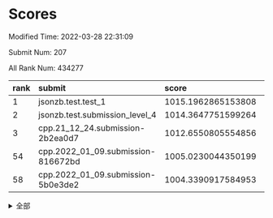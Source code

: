 # Scores

Modified Time: 2022-03-28 22:31:09

Submit Num: 207

All Rank Num: 434277

| rank |               submit               |       score        |       sigma        | pk_num |
| :--- | :--------------------------------- | :----------------- | :----------------- | :----- |
| 1    | jsonzb.test.test_1                 | 1015.1962865153808 | 0.8274128558043924 | 8395   |
| 2    | jsonzb.test.submission_level_4     | 1014.3647751599264 | 0.8404502780966879 | 8393   |
| 3    | cpp.21_12_24.submission-2b2ea0d7   | 1012.6550805554856 | 0.7863819129542636 | 8391   |
| 54   | cpp.2022_01_09.submission-816672bd | 1005.0230044350199 | 0.727918470895069  | 8389   |
| 58   | cpp.2022_01_09.submission-5b0e3de2 | 1004.3390917584953 | 0.7332987169152329 | 8388   |


<details>
<summary>全部</summary>

| rank |                 submit                 |       score        |       sigma        | pk_num |
| :--- | :------------------------------------- | :----------------- | :----------------- | :----- |
| 1    | jsonzb.test.test_1                     | 1015.1962865153808 | 0.8274128558043924 | 8395   |
| 2    | jsonzb.test.submission_level_4         | 1014.3647751599264 | 0.8404502780966879 | 8393   |
| 3    | cpp.21_12_24.submission-2b2ea0d7       | 1012.6550805554856 | 0.7863819129542636 | 8391   |
| 4    | gobigger.level_3.submission_level_3_43 | 1012.6226818240601 | 0.7834075586445426 | 8394   |
| 5    | gobigger.level_3.submission_level_3_25 | 1011.7124569759608 | 0.7763488170513484 | 8388   |
| 6    | gobigger.level_3.submission_level_3_33 | 1011.6970829825157 | 0.7836716938751765 | 8392   |
| 7    | gobigger.level_3.submission_level_3_9  | 1011.4155441192555 | 0.7965723659439867 | 8392   |
| 8    | gobigger.level_3.submission_level_3_34 | 1011.3432867950655 | 0.7548969093861991 | 8397   |
| 9    | gobigger.level_3.submission_level_3_22 | 1011.1189345672145 | 0.7679841460478045 | 8394   |
| 10   | gobigger.level_3.submission_level_3_6  | 1011.0588169977943 | 0.7696861470451581 | 8393   |
| 11   | gobigger.level_3.submission_level_3_11 | 1010.9049507485454 | 0.7591848065080647 | 8392   |
| 12   | gobigger.level_3.submission_level_3_0  | 1010.7426904496001 | 0.7724250204922053 | 8394   |
| 13   | gobigger.level_3.submission_level_3_26 | 1010.7405113045445 | 0.7824572825884463 | 8391   |
| 14   | gobigger.level_3.submission_level_3_37 | 1010.733166977391  | 0.7717456937671132 | 8393   |
| 15   | gobigger.level_3.submission_level_3_17 | 1010.7221447548706 | 0.7768331549549247 | 8389   |
| 16   | gobigger.level_3.submission_level_3_40 | 1010.6602708322532 | 0.7607770019637589 | 8391   |
| 17   | gobigger.level_3.submission_level_3_13 | 1010.6117202139574 | 0.7534168197799124 | 8391   |
| 18   | gobigger.level_3.submission_level_3_24 | 1010.579763132249  | 0.7623143107707795 | 8398   |
| 19   | gobigger.level_3.submission_level_3_45 | 1010.5570812697706 | 0.7644415874297233 | 8387   |
| 20   | gobigger.level_3.submission_level_3_47 | 1010.5384734755651 | 0.7743886409002355 | 8395   |
| 21   | gobigger.level_3.submission_level_3_15 | 1010.524129696236  | 0.7900090407140127 | 8393   |
| 22   | gobigger.level_3.submission_level_3_41 | 1010.502330844954  | 0.7599417185101105 | 8395   |
| 23   | gobigger.level_3.submission_level_3_46 | 1010.4993268759722 | 0.7750563991864465 | 8390   |
| 24   | gobigger.level_3.submission_level_3_14 | 1010.4602283121277 | 0.7656939135308152 | 8392   |
| 25   | gobigger.level_3.submission_level_3_48 | 1010.2937236699676 | 0.7713041255474516 | 8391   |
| 26   | gobigger.level_3.submission_level_3_12 | 1010.272338306506  | 0.7410889521683778 | 8390   |
| 27   | gobigger.level_3.submission_level_3_31 | 1010.2363341645014 | 0.7639684987939499 | 8395   |
| 28   | gobigger.level_3.submission_level_3_8  | 1010.2231906301132 | 0.7627415307752323 | 8386   |
| 29   | gobigger.level_3.submission_level_3_7  | 1010.1334064285082 | 0.7513233037914732 | 8394   |
| 30   | gobigger.level_3.submission_level_3_3  | 1010.0509118112358 | 0.7854655330808312 | 8394   |
| 31   | gobigger.level_3.submission_level_3_27 | 1010.039336187622  | 0.763173644441626  | 8392   |
| 32   | gobigger.level_3.submission_level_3_5  | 1010.0224774592588 | 0.7540541256375234 | 8388   |
| 33   | gobigger.level_3.submission_level_3_32 | 1009.9804541475243 | 0.7650501970803532 | 8388   |
| 34   | gobigger.level_3.submission_level_3_10 | 1009.9643002726211 | 0.7622230551568663 | 8393   |
| 35   | gobigger.level_3.submission_level_3_18 | 1009.878890843742  | 0.7370098396587739 | 8394   |
| 36   | gobigger.level_3.submission_level_3_23 | 1009.6646601278627 | 0.766133153899576  | 8388   |
| 37   | gobigger.level_3.submission_level_3_39 | 1009.6282725544918 | 0.7350576983327933 | 8387   |
| 38   | gobigger.level_3.submission_level_3_1  | 1009.5684373751789 | 0.7522283894383128 | 8393   |
| 39   | gobigger.level_3.submission_level_3_16 | 1009.5532182186386 | 0.7481330580801175 | 8394   |
| 40   | gobigger.level_3.submission_level_3_44 | 1009.4998441364751 | 0.7524089023790138 | 8394   |
| 41   | gobigger.level_3.submission_level_3_19 | 1009.4845334806763 | 0.7336285027787269 | 8395   |
| 42   | gobigger.level_3.submission_level_3_36 | 1009.3643097758294 | 0.7429076326258887 | 8394   |
| 43   | gobigger.level_3.submission_level_3_49 | 1009.3341889690777 | 0.7636289233478208 | 8396   |
| 44   | gobigger.level_3.submission_level_3_29 | 1009.25441598225   | 0.7598174633323508 | 8395   |
| 45   | gobigger.level_3.submission_level_3_2  | 1009.2400548295516 | 0.7670171442728315 | 8392   |
| 46   | gobigger.level_3.submission_level_3_20 | 1009.2308503743498 | 0.7586664127885967 | 8392   |
| 47   | gobigger.level_3.submission_level_3_21 | 1009.1943883238788 | 0.7533391707938044 | 8385   |
| 48   | gobigger.level_3.submission_level_3_30 | 1009.107112356366  | 0.7678490873216979 | 8387   |
| 49   | gobigger.level_3.submission_level_3_35 | 1008.9874876162557 | 0.7537170714268389 | 8389   |
| 50   | gobigger.level_3.submission_level_3_42 | 1008.8300726936098 | 0.7449850147613258 | 8394   |
| 51   | gobigger.level_3.submission_level_3_38 | 1008.7642346803603 | 0.7389279285757111 | 8394   |
| 52   | gobigger.level_3.submission_level_3_4  | 1008.7044100232455 | 0.747360006267588  | 8391   |
| 53   | gobigger.level_3.submission_level_3_28 | 1008.6733354090453 | 0.7562688215155963 | 8392   |
| 54   | cpp.2022_01_09.submission-816672bd     | 1005.0230044350199 | 0.727918470895069  | 8389   |
| 55   | gobigger.level_1.submission_level_1_47 | 1004.9474383193259 | 0.726809511746658  | 8390   |
| 56   | gobigger.level_1.submission_level_1_49 | 1004.5421082728766 | 0.7062745608072558 | 8391   |
| 57   | gobigger.level_1.submission_level_1_20 | 1004.5116713949099 | 0.7197125046500461 | 8390   |
| 58   | cpp.2022_01_09.submission-5b0e3de2     | 1004.3390917584953 | 0.7332987169152329 | 8388   |
| 59   | gobigger.level_1.submission_level_1_4  | 1004.196941012989  | 0.7192367333003955 | 8393   |
| 60   | gobigger.level_1.submission_level_1_41 | 1004.1853047933607 | 0.734169346105428  | 8391   |
| 61   | gobigger.level_1.submission_level_1_5  | 1004.0032119717146 | 0.7128568036657792 | 8397   |
| 62   | gobigger.level_1.submission_level_1_42 | 1003.9430127784226 | 0.7232381672459107 | 8392   |
| 63   | gobigger.level_1.submission_level_1_8  | 1003.70987878373   | 0.7188410006719419 | 8395   |
| 64   | gobigger.level_1.submission_level_1_33 | 1003.708037592668  | 0.7125350244935722 | 8390   |
| 65   | gobigger.level_1.submission_level_1_15 | 1003.6821832900873 | 0.7139757753970194 | 8389   |
| 66   | gobigger.level_1.submission_level_1_1  | 1003.6811758508604 | 0.7112963274754162 | 8394   |
| 67   | gobigger.level_1.submission_level_1_27 | 1003.6197867576672 | 0.7148418889555069 | 8393   |
| 68   | gobigger.level_1.submission_level_1_36 | 1003.4405227538348 | 0.7156025975480923 | 8395   |
| 69   | gobigger.level_1.submission_level_1_28 | 1003.3289411662306 | 0.7094379703217224 | 8393   |
| 70   | gobigger.level_1.submission_level_1_2  | 1003.3249984630345 | 0.7210478974374819 | 8394   |
| 71   | gobigger.level_1.submission_level_1_26 | 1003.2576213726015 | 0.7127988920305586 | 8390   |
| 72   | gobigger.level_1.submission_level_1_12 | 1003.2420331451929 | 0.7173612073377318 | 8391   |
| 73   | gobigger.level_1.submission_level_1_30 | 1003.2217781265898 | 0.7174339390636394 | 8392   |
| 74   | gobigger.level_1.submission_level_1_0  | 1003.2151730585331 | 0.7221302160745572 | 8389   |
| 75   | gobigger.level_1.submission_level_1_10 | 1003.21108159385   | 0.7159284870360527 | 8390   |
| 76   | gobigger.level_1.submission_level_1_34 | 1003.168880382737  | 0.7181425130333502 | 8394   |
| 77   | gobigger.level_1.submission_level_1_43 | 1003.1483319857534 | 0.7129468764158503 | 8392   |
| 78   | gobigger.level_1.submission_level_1_29 | 1003.1415014559636 | 0.7142806491631136 | 8389   |
| 79   | gobigger.level_1.submission_level_1_3  | 1003.0599198604112 | 0.7096626493980424 | 8391   |
| 80   | gobigger.level_1.submission_level_1_22 | 1003.0187502808269 | 0.7164399432819851 | 8392   |
| 81   | gobigger.level_1.submission_level_1_6  | 1002.891734790204  | 0.7139296477387479 | 8386   |
| 82   | gobigger.level_1.submission_level_1_13 | 1002.8857913340637 | 0.697657480203866  | 8390   |
| 83   | gobigger.level_1.submission_level_1_45 | 1002.8336893267525 | 0.715190277261017  | 8390   |
| 84   | gobigger.level_1.submission_level_1_40 | 1002.8209874166315 | 0.7175006783327861 | 8391   |
| 85   | gobigger.level_1.submission_level_1_19 | 1002.7916374657799 | 0.7101693601124369 | 8392   |
| 86   | gobigger.level_1.submission_level_1_18 | 1002.7614090488912 | 0.7263870899245932 | 8397   |
| 87   | gobigger.level_1.submission_level_1_24 | 1002.7080691101263 | 0.7144186019695206 | 8394   |
| 88   | gobigger.level_1.submission_level_1_23 | 1002.7064222214535 | 0.7040118498378863 | 8395   |
| 89   | gobigger.level_1.submission_level_1_7  | 1002.7023652402654 | 0.7036600256102324 | 8388   |
| 90   | gobigger.level_1.submission_level_1_17 | 1002.4713400350225 | 0.7179907757175947 | 8392   |
| 91   | gobigger.level_1.submission_level_1_9  | 1002.27819076448   | 0.7073446998748394 | 8394   |
| 92   | gobigger.level_1.submission_level_1_37 | 1002.2337939576207 | 0.7095187473790073 | 8391   |
| 93   | gobigger.level_1.submission_level_1_16 | 1002.2254986141627 | 0.7098161357459423 | 8392   |
| 94   | gobigger.level_1.submission_level_1_46 | 1002.196627765218  | 0.7185845945168182 | 8395   |
| 95   | gobigger.level_1.submission_level_1_21 | 1002.1866774285287 | 0.7245761988163139 | 8391   |
| 96   | gobigger.level_1.submission_level_1_14 | 1002.1683543682908 | 0.7016286898737093 | 8392   |
| 97   | gobigger.level_1.submission_level_1_44 | 1002.1630408273679 | 0.720433920595089  | 8394   |
| 98   | gobigger.level_1.submission_level_1_39 | 1002.1538492588023 | 0.7022155366549262 | 8393   |
| 99   | gobigger.level_1.submission_level_1_38 | 1002.1397798608956 | 0.7264601045489276 | 8395   |
| 100  | gobigger.level_1.submission_level_1_11 | 1001.979818354457  | 0.7133365619556294 | 8390   |
| 101  | gobigger.level_1.submission_level_1_35 | 1001.9723081481403 | 0.7059953216409199 | 8394   |
| 102  | gobigger.level_1.submission_level_1_48 | 1001.8427904603084 | 0.7159354760596605 | 8393   |
| 103  | gobigger.level_1.submission_level_1_32 | 1001.8236124377049 | 0.7225023363018421 | 8397   |
| 104  | gobigger.level_1.submission_level_1_31 | 1001.7381315837797 | 0.7093816730396258 | 8395   |
| 105  | gobigger.level_1.submission_level_1_25 | 1001.5406949191618 | 0.7072582782895583 | 8396   |
| 106  | gobigger.random.submission_random_27   | 997.5117393364471  | 0.6987689304608629 | 8389   |
| 107  | gobigger.random.submission_random_44   | 997.4405430961249  | 0.7009781290268123 | 8389   |
| 108  | gobigger.random.submission_random_41   | 997.3245788247947  | 0.6998022965931311 | 8389   |
| 109  | gobigger.random.submission_random_43   | 997.3217922289298  | 0.7024879612680681 | 8390   |
| 110  | gobigger.random.submission_random_45   | 997.2056497959674  | 0.7157804138077981 | 8387   |
| 111  | gobigger.random.submission_random_7    | 997.0397726439633  | 0.725191878605295  | 8395   |
| 112  | gobigger.random.submission_random_37   | 996.8777567920492  | 0.7122020606799883 | 8394   |
| 113  | gobigger.random.submission_random_39   | 996.7292140105678  | 0.7094957696637157 | 8395   |
| 114  | gobigger.random.submission_random_19   | 996.6455202847739  | 0.7141266143854552 | 8393   |
| 115  | gobigger.random.submission_random_32   | 996.6449179802445  | 0.7074181009506104 | 8387   |
| 116  | gobigger.random.submission_random_8    | 996.6232407158612  | 0.7067380414613417 | 8393   |
| 117  | gobigger.random.submission_random_30   | 996.6169826791426  | 0.7031582060855808 | 8389   |
| 118  | gobigger.random.submission_random_16   | 996.5697560025267  | 0.7199678774455599 | 8391   |
| 119  | gobigger.random.submission_random_34   | 996.4797471644483  | 0.7051675141422487 | 8389   |
| 120  | gobigger.random.submission_random_46   | 996.4010025655101  | 0.7077011301743593 | 8393   |
| 121  | gobigger.random.submission_random_22   | 996.3752805872467  | 0.7071992119987328 | 8392   |
| 122  | gobigger.random.submission_random_29   | 996.3109886743304  | 0.7030071202910386 | 8393   |
| 123  | gobigger.random.submission_random_24   | 996.1431294396687  | 0.7122011752722112 | 8392   |
| 124  | gobigger.random.submission_random_3    | 996.1340911153015  | 0.7135669624834388 | 8390   |
| 125  | gobigger.random.submission_random_10   | 996.1334753758458  | 0.7125686011002185 | 8393   |
| 126  | gobigger.random.submission_random_4    | 996.0874992284045  | 0.7150364844513453 | 8392   |
| 127  | gobigger.random.submission_random_14   | 996.0073655405696  | 0.7038366997266338 | 8394   |
| 128  | gobigger.random.submission_random_25   | 995.9446324757733  | 0.7166635198326374 | 8391   |
| 129  | gobigger.random.submission_random_13   | 995.9320756247149  | 0.7146086871185428 | 8395   |
| 130  | gobigger.random.submission_random_6    | 995.8972819479652  | 0.7015681122125974 | 8394   |
| 131  | gobigger.random.submission_random_18   | 995.8959413250233  | 0.7086906891524276 | 8393   |
| 132  | gobigger.random.submission_random_28   | 995.8682280692395  | 0.7059778093410305 | 8390   |
| 133  | gobigger.random.submission_random_49   | 995.7854431682547  | 0.7068123851397142 | 8392   |
| 134  | gobigger.random.submission_random_9    | 995.765593589633   | 0.6962077068737572 | 8389   |
| 135  | gobigger.random.submission_random_15   | 995.7432448102851  | 0.7093156164125328 | 8391   |
| 136  | gobigger.random.submission_random_35   | 995.6042323058674  | 0.714050098395309  | 8394   |
| 137  | gobigger.random.submission_random_0    | 995.5971763211144  | 0.7135353315364671 | 8388   |
| 138  | gobigger.random.submission_random_47   | 995.5438978677903  | 0.7077757767232815 | 8392   |
| 139  | gobigger.random.submission_random_12   | 995.525051952482   | 0.7092697530395305 | 8390   |
| 140  | gobigger.random.submission_random_38   | 995.5236149665374  | 0.7168875756181343 | 8391   |
| 141  | gobigger.random.submission_random_11   | 995.4967145666928  | 0.7179747691956364 | 8391   |
| 142  | gobigger.random.submission_random_48   | 995.4837551035089  | 0.7229587036330267 | 8392   |
| 143  | gobigger.random.submission_random_40   | 995.4760292723206  | 0.7145234473183041 | 8395   |
| 144  | gobigger.random.submission_random_5    | 995.4741635313272  | 0.7095246305506516 | 8386   |
| 145  | gobigger.random.submission_random_31   | 995.4178816329184  | 0.7049040657031481 | 8391   |
| 146  | gobigger.random.submission_random_36   | 995.4156809325116  | 0.7061025152971748 | 8392   |
| 147  | gobigger.random.submission_random_20   | 995.4044881372935  | 0.7029354583485223 | 8391   |
| 148  | gobigger.random.submission_random_23   | 995.3094208049589  | 0.7002907996804951 | 8392   |
| 149  | gobigger.random.submission_random_26   | 995.2484547431737  | 0.7115787290544764 | 8393   |
| 150  | gobigger.random.submission_random_2    | 995.0877439588239  | 0.7069973201635084 | 8398   |
| 151  | gobigger.random.submission_random_17   | 995.0134998090653  | 0.7227644680786928 | 8396   |
| 152  | gobigger.random.submission_random_1    | 994.9601226358271  | 0.7128257997702042 | 8388   |
| 153  | gobigger.random.submission_random_33   | 994.9420428598261  | 0.714584199314477  | 8396   |
| 154  | gobigger.random.submission_random_21   | 994.8154928570043  | 0.7035776850102822 | 8384   |
| 155  | gobigger.level_2.submission_level_2_28 | 994.3502570428486  | 0.7262825491968433 | 8392   |
| 156  | gobigger.random.submission_random_42   | 994.0191735410316  | 0.7368698881472331 | 8392   |
| 157  | gobigger.level_2.submission_level_2_8  | 994.0069463962784  | 0.7482167827894017 | 8386   |
| 158  | gobigger.level_2.submission_level_2_43 | 993.9638415232827  | 0.7127882616300415 | 8392   |
| 159  | gobigger.level_2.submission_level_2_39 | 993.7374924077552  | 0.7235181431001263 | 8391   |
| 160  | gobigger.level_2.submission_level_2_0  | 993.6045016669107  | 0.7347012906244071 | 8389   |
| 161  | gobigger.level_2.submission_level_2_9  | 993.5560392643472  | 0.70950889727157   | 8387   |
| 162  | gobigger.level_2.submission_level_2_45 | 993.4228258827393  | 0.7372435699722868 | 8392   |
| 163  | gobigger.level_2.submission_level_2_11 | 993.3714370704371  | 0.7520506053956291 | 8394   |
| 164  | gobigger.level_2.submission_level_2_4  | 993.2084465081946  | 0.735973061741539  | 8395   |
| 165  | gobigger.level_2.submission_level_2_15 | 993.1914631638635  | 0.7537101535249526 | 8384   |
| 166  | gobigger.level_2.submission_level_2_10 | 993.0593631711198  | 0.7311482708579881 | 8391   |
| 167  | gobigger.level_2.submission_level_2_37 | 993.0252331213848  | 0.7317974689005151 | 8392   |
| 168  | gobigger.level_2.submission_level_2_35 | 992.962440384329   | 0.7325076604046638 | 8394   |
| 169  | gobigger.level_2.submission_level_2_47 | 992.9528562532519  | 0.7438930761844867 | 8398   |
| 170  | gobigger.level_2.submission_level_2_12 | 992.9018761447682  | 0.7117569796837246 | 8391   |
| 171  | gobigger.level_2.submission_level_2_31 | 992.8858563067746  | 0.7365891936491873 | 8394   |
| 172  | gobigger.level_2.submission_level_2_44 | 992.8165731122916  | 0.7343582873154715 | 8394   |
| 173  | gobigger.level_2.submission_level_2_1  | 992.789543352735   | 0.7333250882206163 | 8386   |
| 174  | gobigger.level_2.submission_level_2_13 | 992.7634519251795  | 0.7273308026816625 | 8393   |
| 175  | gobigger.level_2.submission_level_2_49 | 992.7101051809112  | 0.7452616480907446 | 8384   |
| 176  | gobigger.level_2.submission_level_2_34 | 992.7021944920916  | 0.7363786461454196 | 8394   |
| 177  | gobigger.level_2.submission_level_2_46 | 992.653440970469   | 0.7458610028164842 | 8395   |
| 178  | gobigger.level_2.submission_level_2_30 | 992.6388281137736  | 0.7469229427218321 | 8391   |
| 179  | gobigger.level_2.submission_level_2_42 | 992.6115575873179  | 0.7411928371301205 | 8390   |
| 180  | gobigger.level_2.submission_level_2_6  | 992.5694344395368  | 0.7360743925210543 | 8390   |
| 181  | gobigger.level_2.submission_level_2_16 | 992.2142368125852  | 0.7353061184769418 | 8389   |
| 182  | gobigger.level_2.submission_level_2_18 | 992.1547412265053  | 0.7358179684421722 | 8393   |
| 183  | gobigger.level_2.submission_level_2_7  | 992.0921643130785  | 0.7391343439102755 | 8394   |
| 184  | gobigger.level_2.submission_level_2_2  | 992.0088279047467  | 0.7508598748576478 | 8390   |
| 185  | gobigger.level_2.submission_level_2_21 | 991.9497146835682  | 0.7618296770064934 | 8399   |
| 186  | gobigger.level_2.submission_level_2_22 | 991.8716591024327  | 0.7400750065535774 | 8389   |
| 187  | gobigger.level_2.submission_level_2_3  | 991.8516084083847  | 0.7373057789062202 | 8392   |
| 188  | gobigger.level_2.submission_level_2_27 | 991.843976486827   | 0.7396723025969518 | 8394   |
| 189  | gobigger.level_2.submission_level_2_48 | 991.829825244316   | 0.7523816820328831 | 8388   |
| 190  | gobigger.level_2.submission_level_2_20 | 991.7352893993359  | 0.7487532242509399 | 8396   |
| 191  | gobigger.level_2.submission_level_2_40 | 991.6366860033916  | 0.7441434493622218 | 8394   |
| 192  | gobigger.level_2.submission_level_2_14 | 991.6061950905963  | 0.7551016312987175 | 8391   |
| 193  | gobigger.level_2.submission_level_2_19 | 991.5043467284228  | 0.762009360281277  | 8393   |
| 194  | gobigger.level_2.submission_level_2_33 | 991.4622337821451  | 0.758703939852624  | 8398   |
| 195  | gobigger.level_2.submission_level_2_41 | 991.4330160628955  | 0.7414224059733961 | 8395   |
| 196  | gobigger.level_2.submission_level_2_24 | 991.3987179851371  | 0.7422875080091322 | 8392   |
| 197  | gobigger.level_2.submission_level_2_23 | 991.3599968641519  | 0.7662513093510157 | 8389   |
| 198  | gobigger.level_2.submission_level_2_17 | 991.2314420081465  | 0.7537409300081359 | 8393   |
| 199  | gobigger.level_2.submission_level_2_29 | 991.206885073936   | 0.7501753021205468 | 8395   |
| 200  | gobigger.level_2.submission_level_2_32 | 990.986359470841   | 0.7445039007270532 | 8395   |
| 201  | gobigger.level_2.submission_level_2_25 | 990.8897163843627  | 0.7584248732843378 | 8388   |
| 202  | gobigger.level_2.submission_level_2_5  | 990.8438424900281  | 0.7647821940007481 | 8392   |
| 203  | gobigger.level_2.submission_level_2_38 | 990.778901682185   | 0.7500213678088151 | 8394   |
| 204  | gobigger.level_2.submission_level_2_36 | 990.6638219821334  | 0.7526796689538422 | 8387   |
| 205  | gobigger.level_2.submission_level_2_26 | 990.3677077915838  | 0.7763335901173438 | 8390   |
| 206  | gobigger.none.submission_none_0        | 980.3913376369723  | 1.2063665526664937 | 8387   |
| 207  | gobigger.none.submission_none_1        | 977.0679057175271  | 1.4440890783107598 | 8391   |

</details>